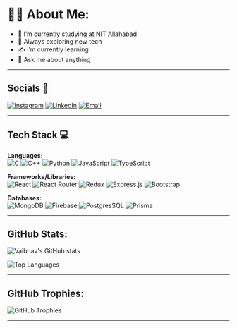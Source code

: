 # 😮‍💨 About Me:

- 🏫 I’m currently studying at NIT Allahabad  
- 🔎 Always exploring new tech
- ✍️ I’m currently learning 
- 💬 Ask me about anything  

---

## Socials 👥
[![Instagram](https://img.shields.io/badge/Instagram-E4405F?style=for-the-badge&logo=instagram&logoColor=white)](https://www.instagram.com/vaibhavjathar784/)
[![LinkedIn](https://img.shields.io/badge/LinkedIn-0077B5?style=for-the-badge&logo=linkedin&logoColor=white)](https://www.linkedin.com/in/vaibhav-jathar-567565221/)
[![Email](https://img.shields.io/badge/Gmail-D14836?style=for-the-badge&logo=gmail&logoColor=white)](mailto:vaibhavjathar287@gmail.com)

---

## Tech Stack 💻
**Languages:**  
![C](https://img.shields.io/badge/C-00599C?style=flat&logo=c&logoColor=white)
![C++](https://img.shields.io/badge/C%2B%2B-00599C?style=flat&logo=c%2B%2B&logoColor=white)
![Python](https://img.shields.io/badge/Python-3776AB?style=flat&logo=python&logoColor=white)
![JavaScript](https://img.shields.io/badge/JavaScript-F7DF1E?style=flat&logo=javascript&logoColor=black)
![TypeScript](https://img.shields.io/badge/TypeScript-3178C6?style=flat&logo=typescript&logoColor=white)

**Frameworks/Libraries:**  
![React](https://img.shields.io/badge/React-20232A?style=flat&logo=react&logoColor=61DAFB)
![React Router](https://img.shields.io/badge/React_Router-CA4245?style=flat&logo=react-router&logoColor=white)
![Redux](https://img.shields.io/badge/Redux-764ABC?style=flat&logo=redux&logoColor=white)
![Express.js](https://img.shields.io/badge/Express.js-000000?style=flat&logo=express&logoColor=white)
![Bootstrap](https://img.shields.io/badge/Bootstrap-7952B3?style=flat&logo=bootstrap&logoColor=white)

**Databases:**  
![MongoDB](https://img.shields.io/badge/MongoDB-47A248?style=flat&logo=mongodb&logoColor=white)
![Firebase](https://img.shields.io/badge/Firebase-FFCA28?style=flat&logo=firebase&logoColor=black)
![PostgresSQL](https://img.shields.io/badge/PostgreSQL-4169E1?style=flat&logo=postgresql&logoColor=white)
![Prisma](https://img.shields.io/badge/Prisma-2D3748?style=flat&logo=prisma&logoColor=white)


---

## GitHub Stats:
![Vaibhav's GitHub stats](https://github-readme-stats.vercel.app/api?username=vaibhavjathar&show_icons=true&theme=radical&hide=issues&count_private=true&include_all_commits=true)

![Top Languages](https://github-readme-stats.vercel.app/api/top-langs/?username=vaibhavjathar&layout=compact&theme=radical)

---

## GitHub Trophies:
![GitHub Trophies](https://github-profile-trophy.vercel.app/?username=vaibhavjathar&theme=onedark)

---
